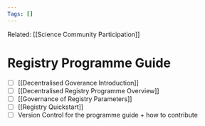 ```yaml
---
Tags: []
---
```

Related: [[Science Community Participation]]
# Registry Programme Guide
- [ ] [[Decentralised Goverance Introduction]]
- [ ] [[Decentralised Registry Programme Overview]]
- [ ] [[Governance of Registry Parameters]]
- [ ] [[Registry Quickstart]]
- [ ] Version Control for the programme guide + how to contribute